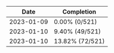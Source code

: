 | Date | Completion |
| ---- | ---------- |
| 2023-01-09 | 0.00% (0/521) |
| 2023-01-10 | 9.40% (49/521) |
| 2023-01-10 | 13.82% (72/521) |

<!-- Last result: | 2023-01-10 | 13.82% (72/521) | -->